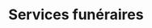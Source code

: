 ---
title: "Services funéraires"
url: /paris/services-funeraires-quai-de-la-rapee/
shop: Bestattungen
---